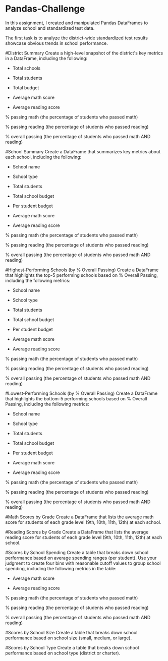 # Pandas-Challenge

In this assignment, I created and manipulated Pandas DataFrames to analyze school and standardized test data.

The first task is to analyze the district-wide standardized test results showcase obvious trends in school performance.

#District Summary
Create a high-level snapshot of the district's key metrics in a DataFrame, including the following:

- Total schools

- Total students

- Total budget

- Average math score

- Average reading score

% passing math (the percentage of students who passed math)

% passing reading (the percentage of students who passed reading)

% overall passing (the percentage of students who passed math AND reading)

#School Summary
Create a DataFrame that summarizes key metrics about each school, including the following:

- School name

- School type

- Total students

- Total school budget

- Per student budget

- Average math score

- Average reading score

% passing math (the percentage of students who passed math)

% passing reading (the percentage of students who passed reading)

% overall passing (the percentage of students who passed math AND reading)

#Highest-Performing Schools (by % Overall Passing)
Create a DataFrame that highlights the top-5 performing schools based on % Overall Passing, including the following metrics:

- School name

- School type

- Total students

- Total school budget

- Per student budget

- Average math score

- Average reading score

% passing math (the percentage of students who passed math)

% passing reading (the percentage of students who passed reading)

% overall passing (the percentage of students who passed math AND reading)

#Lowest-Performing Schools (by % Overall Passing)
Create a DataFrame that highlights the bottom-5 performing schools based on % Overall Passing, including the following metrics:

- School name

- School type

- Total students

- Total school budget

- Per student budget

- Average math score

- Average reading score

% passing math (the percentage of students who passed math)

% passing reading (the percentage of students who passed reading)

% overall passing (the percentage of students who passed math AND reading)

#Math Scores by Grade
Create a DataFrame that lists the average math score for students of each grade level (9th, 10th, 11th, 12th) at each school.

#Reading Scores by Grade
Create a DataFrame that lists the average reading score for students of each grade level (9th, 10th, 11th, 12th) at each school.

#Scores by School Spending
Create a table that breaks down school performance based on average spending ranges (per student). Use your judgment to create four bins with reasonable cutoff values to group school spending, including the following metrics in the table:

- Average math score

- Average reading score

% passing math (the percentage of students who passed math)

% passing reading (the percentage of students who passed reading)

% overall passing (the percentage of students who passed math AND reading)

#Scores by School Size
Create a table that breaks down school performance based on school size (small, medium, or large).

#Scores by School Type
Create a table that breaks down school performance based on school type (district or charter).